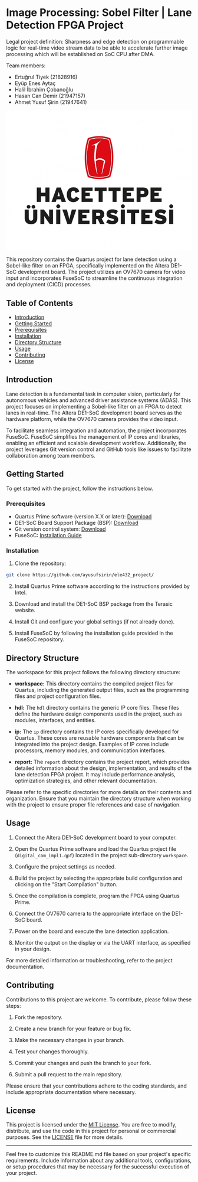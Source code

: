 # Image Processing: Sobel Filter | Lane Detection FPGA Project

Legal project definition:
  Sharpness and edge detection on programmable logic for real-time video stream data to be able to accelerate further image processing which will be established on SoC CPU after DMA.

Team members:

* Ertuğrul Tiyek (21828916)
* Eyüp Enes Aytaç
* Halil İbrahim Çobanoğlu
* Hasan Can Demir (21947157)
* Ahmet Yusuf Şirin (21947641)

![University Logo](logo.jpg)

This repository contains the Quartus project for lane detection using a Sobel-like filter on an FPGA, specifically implemented on the Altera DE1-SoC development board. The project utilizes an OV7670 camera for video input and incorporates FuseSoC to streamline the continuous integration and deployment (CICD) processes.

## Table of Contents

- [Introduction](#introduction)
- [Getting Started](#getting-started)
- [Prerequisites](#prerequisites)
- [Installation](#installation)
- [Directory Structure](#directory-structure)
- [Usage](#usage)
- [Contributing](#contributing)
- [License](#license)

## Introduction

Lane detection is a fundamental task in computer vision, particularly for autonomous vehicles and advanced driver assistance systems (ADAS). This project focuses on implementing a Sobel-like filter on an FPGA to detect lanes in real-time. The Altera DE1-SoC development board serves as the hardware platform, while the OV7670 camera provides the video input.

To facilitate seamless integration and automation, the project incorporates FuseSoC. FuseSoC simplifies the management of IP cores and libraries, enabling an efficient and scalable development workflow. Additionally, the project leverages Git version control and GitHub tools like issues to facilitate collaboration among team members.

## Getting Started

To get started with the project, follow the instructions below.

### Prerequisites

- Quartus Prime software (version X.X or later): [Download](https://www.intel.com/content/www/us/en/software/programmable/quartus-prime/overview.html)
- DE1-SoC Board Support Package (BSP): [Download](https://www.terasic.com.tw/cgi-bin/page/archive.pl?Language=English&No=836)
- Git version control system: [Download](https://git-scm.com/downloads)
- FuseSoC: [Installation Guide](https://github.com/olofk/fusesoc)

### Installation

1. Clone the repository:

```bash
git clone https://github.com/ayusufsirin/ele432_project/
```

2. Install Quartus Prime software according to the instructions provided by Intel.

3. Download and install the DE1-SoC BSP package from the Terasic website.

4. Install Git and configure your global settings (if not already done).

5. Install FuseSoC by following the installation guide provided in the FuseSoC repository.


## Directory Structure

The workspace for this project follows the following directory structure:

- **workspace:** This directory contains the compiled project files for Quartus, including the generated output files, such as the programming files and project configuration files.

- **hdl:** The `hdl` directory contains the generic IP core files. These files define the hardware design components used in the project, such as modules, interfaces, and entities.

- **ip:** The `ip` directory contains the IP cores specifically developed for Quartus. These cores are reusable hardware components that can be integrated into the project design. Examples of IP cores include processors, memory modules, and communication interfaces.

- **report:** The `report` directory contains the project report, which provides detailed information about the design, implementation, and results of the lane detection FPGA project. It may include performance analysis, optimization strategies, and other relevant documentation.

Please refer to the specific directories for more details on their contents and organization. Ensure that you maintain the directory structure when working with the project to ensure proper file references and ease of navigation.


## Usage

1. Connect the Altera DE1-SoC development board to your computer.

2. Open the Quartus Prime software and load the Quartus project file (`digital_cam_impl1.qpf`) located in the project sub-directory `workspace`.

3. Configure the project settings as needed.

4. Build the project by selecting the appropriate build configuration and clicking on the "Start Compilation" button.

5. Once the compilation is complete, program the FPGA using Quartus Prime.

6. Connect the OV7670 camera to the appropriate interface on the DE1-SoC board.

7. Power on the board and execute the lane detection application.

8. Monitor the output on the display or via the UART interface, as specified in your design.

For more detailed information or troubleshooting, refer to the project documentation.

## Contributing

Contributions to this project are welcome. To contribute, please follow these steps:

1. Fork the repository.

2. Create a new branch for your feature or bug fix.

3. Make the necessary changes in your branch.

4. Test your changes thoroughly.

5. Commit your changes and push the branch to your fork.

6. Submit a pull request to the main repository.

Please ensure that your contributions adhere to the coding standards, and include appropriate documentation where necessary.

## License

This project is licensed under the [MIT License](LICENSE). You are free to modify, distribute, and use the code in this project for personal or commercial purposes. See the [LICENSE](LICENSE) file for more details.

---

Feel free to customize this README.md file based on your project's specific requirements. Include information about any additional tools, configurations, or setup procedures that may be necessary for the successful execution of your project.
